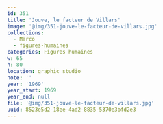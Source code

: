 ```yaml
---
id: 351
title: 'Jouve, le facteur de Villars'
image: '@img/351-jouve-le-facteur-de-villars.jpg'
collections:
  - Marco
  - figures-humaines
categories: Figures humaines
w: 65
h: 80
location: graphic studio
note: ''
year: '1969'
year_start: 1969
year_end: null
file: '@img/351-jouve-le-facteur-de-villars.jpg'
uuid: 8523e5d2-18ee-4ad2-8835-5370e3bfd2e3
---
```


